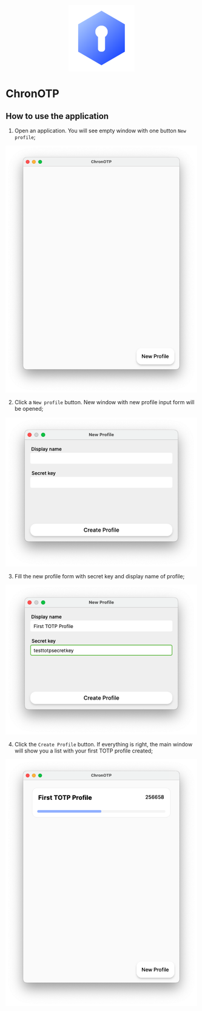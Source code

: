 <p align="center">
  <img src="https://raw.githubusercontent.com/KrawMire/chronotp/dev/docs/assets/app-icon.png" alt="Title image" height="175px"/>
</p>

# ChronOTP

## How to use the application

1. Open an application. You will see empty window with one button `New profile`;

![First launch image](./docs/assets/first-launch.png)

2. Click a `New profile` button. New window with new profile input form will be opened;

![First launch image](./docs/assets/new-profile-empty.png)

3. Fill the new profile form with secret key and display name of profile;

![First launch image](./docs/assets/new-profile-filled.png)

4. Click the `Create Profile` button. If everything is right, the main window will show you a list with your first TOTP profile created;

![First launch image](./docs/assets/first-profile-in-list.png)